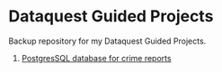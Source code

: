 # Dataquest Guided Projects
 Backup repository for my Dataquest Guided Projects.
 
 1. [PostgresSQL database for crime reports](https://nbviewer.jupyter.org/github/h7r/Dataquest-Guided-Projects/blob/1880b3a3ecd52fd09319342a8cea4d2114443a36/postgres_gp.ipynb)
